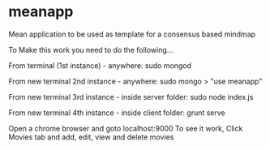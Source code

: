 # meanapp
Mean application to be used as template for a consensus based mindmap

<p/>To Make this work you need to do the following... 
<p/>From terminal (1st instance) - anywhere: sudo mongod 
<p/>From new terminal 2nd instance - anywhere: sudo mongo > "use meanapp" 
<p/>From new terminal 3rd instance - inside server folder: sudo node index.js 
<p/>From new terminal 4th instance - inside client folder: grunt serve
<p/>
<p/>Open a chrome browser and goto localhost:9000 To see it work, Click Movies tab and add, edit, view and delete movies
